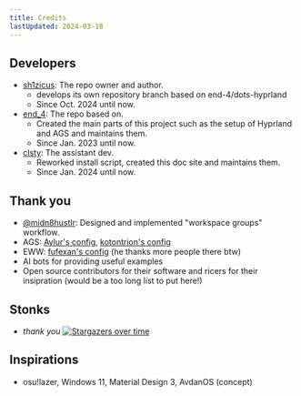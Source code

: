 ```yaml
---
title: Credits
lastUpdated: 2024-03-18
---
```

## Developers
- [sh1zicus](https://github.com/sh1zicus): The repo owner and author.
  - develops its own repository branch based on end-4/dots-hyprland
  - Since Oct. 2024 until now.
- [end_4](https://github.com/end-4): The repo based on.
  - Created the main parts of this project such as the setup of Hyprland and AGS and maintains them.
  - Since Jan. 2023 until now.
- [clsty](https://github.com/clsty): The assistant dev.
  - Reworked install script, created this doc site and maintains them.
  - Since Jan. 2024 until now.

## Thank you
- [@midn8hustlr](https://github.com/midn8hustlr): Designed and implemented "workspace groups" workflow.
- AGS: [Aylur's config](https://github.com/Aylur/dotfiles), [kotontrion's config](https://github.com/kotontrion/dotfiles)
- EWW: [fufexan's config](https://github.com/fufexan/dotfiles) (he thanks more people there btw)
- AI bots for providing useful examples
- Open source contributors for their software and ricers for their insipration (would be a too long list to put here!)

## Stonks
- _thank you_
[![Stargazers over time](https://starchart.cc/sh1zicus/dots-hyprland.svg?background=%230d1117&axis=%23e6edf3&line=%234759e7)](https://starchart.cc/sh1zicus/dots-hyprland)


## Inspirations
- osu!lazer, Windows 11, Material Design 3, AvdanOS (concept)
